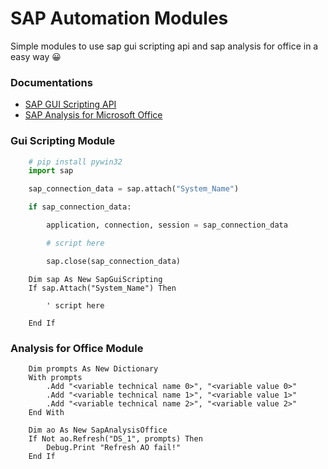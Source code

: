 # SAP Automation Modules

Simple modules to use sap gui scripting api and sap analysis for office in a easy way 😀

### Documentations

 - [SAP GUI Scripting API](https://help.sap.com/viewer/b47d018c3b9b45e897faf66a6c0885a8/760.00/en-US)
 - [SAP Analysis for Microsoft Office](https://help.sap.com/docs/SAP_BUSINESSOBJECTS_ANALYSIS_OFFICE/ca9c58444d64420d99d6c136a3207632/ebf198667aa54740b9049d9da804a901.html?version=2.8.8.0)

### Gui Scripting Module
```Python 3
    # pip install pywin32
    import sap

    sap_connection_data = sap.attach("System_Name")

    if sap_connection_data:

        application, connection, session = sap_connection_data

        # script here

        sap.close(sap_connection_data)
```

```VBA
    Dim sap As New SapGuiScripting
    If sap.Attach("System_Name") Then
        
        ' script here
        
    End If
```

### Analysis for Office Module

```VBA
    Dim prompts As New Dictionary
    With prompts
        .Add "<variable technical name 0>", "<variable value 0>"
        .Add "<variable technical name 1>", "<variable value 1>"
        .Add "<variable technical name 2>", "<variable value 2>"
    End With

    Dim ao As New SapAnalysisOffice
    If Not ao.Refresh("DS_1", prompts) Then
        Debug.Print "Refresh AO fail!"
    End If
```

